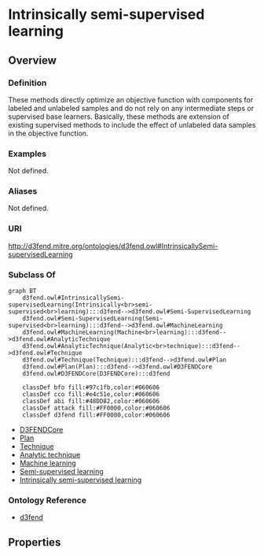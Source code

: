 # Intrinsically semi-supervised learning

## Overview

### Definition
These methods directly optimize an objective function with components for labeled and unlabeled samples and do not rely on any intermediate steps or supervised base learners. Basically, these methods are extension of existing supervised methods to include the effect of unlabeled data samples in the objective function.

### Examples
Not defined.

### Aliases
Not defined.

### URI
http://d3fend.mitre.org/ontologies/d3fend.owl#IntrinsicallySemi-supervisedLearning

### Subclass Of
```mermaid
graph BT
    d3fend.owl#IntrinsicallySemi-supervisedLearning(Intrinsically<br>semi-supervised<br>learning):::d3fend-->d3fend.owl#Semi-SupervisedLearning
    d3fend.owl#Semi-SupervisedLearning(Semi-supervised<br>learning):::d3fend-->d3fend.owl#MachineLearning
    d3fend.owl#MachineLearning(Machine<br>learning):::d3fend-->d3fend.owl#AnalyticTechnique
    d3fend.owl#AnalyticTechnique(Analytic<br>technique):::d3fend-->d3fend.owl#Technique
    d3fend.owl#Technique(Technique):::d3fend-->d3fend.owl#Plan
    d3fend.owl#Plan(Plan):::d3fend-->d3fend.owl#D3FENDCore
    d3fend.owl#D3FENDCore(D3FENDCore):::d3fend
    
    classDef bfo fill:#97c1fb,color:#060606
    classDef cco fill:#e4c51e,color:#060606
    classDef abi fill:#48DD82,color:#060606
    classDef attack fill:#FF0000,color:#060606
    classDef d3fend fill:#FF0000,color:#060606
```

- [D3FENDCore](/docs/ontology/reference/model/D3FENDCore/D3FENDCore.md)
- [Plan](/docs/ontology/reference/model/D3FENDCore/Plan/Plan.md)
- [Technique](/docs/ontology/reference/model/D3FENDCore/Plan/Technique/Technique.md)
- [Analytic technique](/docs/ontology/reference/model/D3FENDCore/Plan/Technique/Analytic%20technique/Analytic%20technique.md)
- [Machine learning](/docs/ontology/reference/model/D3FENDCore/Plan/Technique/Analytic%20technique/Machine%20learning/Machine%20learning.md)
- [Semi-supervised learning](/docs/ontology/reference/model/D3FENDCore/Plan/Technique/Analytic%20technique/Machine%20learning/Semi-supervised%20learning/Semi-supervised%20learning.md)
- [Intrinsically semi-supervised learning](/docs/ontology/reference/model/D3FENDCore/Plan/Technique/Analytic%20technique/Machine%20learning/Semi-supervised%20learning/Intrinsically%20semi-supervised%20learning/Intrinsically%20semi-supervised%20learning.md)


### Ontology Reference
- [d3fend](http://d3fend.mitre.org/ontologies/d3fend.owl#)

## Properties
